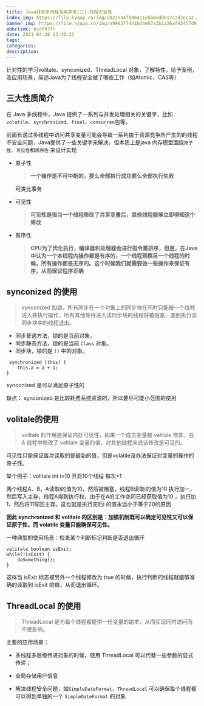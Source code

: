 ```yaml
---
title: Java并发多线程与高并发(三)-线程安全性
index_img: https://file.hyqup.cn/img/d822e44f880411ebb6edd017c2d2eca2.jpg
banner_img: https://file.hyqup.cn/img/a9982f7441bd4e07a3b1a26af43457d9.jpg
abbrlink: 6cdf97ff
date: 2021-04-28 23:40:23
tags:
categories:
description:
---
```


针对性的学习volitale、synconized、ThreadLocal 对象，了解特性，给予案例，及应用场景，简述Java为了线程安全做了哪些工作（如Atomic、CAS等）

<!-- more -->

## 三大性质简介

在 Java 多线程中，Java 提供了一系列与并发处理相关的关键字，比如`volatile`、`synchronized`、`final`、`concurren`包等。

 前面有说过多线程中访问共享变量可能会导致一系列由于资源竞争所产生的的线程不安全问题，Java提供了一些关键字来解决，但本质上是java 内存模型围绕`原子性`、`可见性`和`顺序性` 来设计实现

- 原子性

  > **一个操作是不可中断的，要么全部执行成功要么全部执行失败**

  可类比事务

- 可见性

  > **可见性是指当一个线程修改了共享变量后，其他线程能够立即得知这个修改**

- 有序性

  > **CPU为了优化执行，编译器和处理器会进行指令重排序，但是，在Java中认为一个本线程内操作都是有序的，一个线程观察另一个线程的时候，所有操作都是无序的。这个时候我们就需要做一些操作来保证有序，从而保证程序正确**

## synconized 的使用

>  synconized 加锁，所有同步在一个对象上的同步块在同时只能被一个线程进入并执行操作，所有其他等待进入该同步块的线程将被阻塞，直到执行该同步块中的线程退出。

- 同步普通方法，锁的是当前对象。
- 同步静态方法，锁的是当前 `Class` 对象。
- 同步块，锁的是 `()` 中的对象。

```
 synchronized (this) {
    this.a = a + 1;
}
```

synconized 是可以满足原子性的

缺点： synconized 是比较耗费系统资源的，所以要尽可能小范围的使用



## volitale的使用

> volitale 的作用是保证内存可见性，如果一个成员变量被 valitale 修饰，在 A 线程中修改了 valitale 变量的值，对其他线程来说该修改是可见的。

可见性只能保证每次读取的是最新的值，但是volatile没办法保证对变量的操作的原子性。

举个例子：volitale  int i=10  开启10个线程 每次+1

两个线程A、B，A读取i的值为10，然后被阻塞，线程B读取i的值为10 执行加一，然后写入主存，线程A得到执行权，由于在A的工作空间已经获取值为10 ，执行加1，然后将11写回主存。这也就是执行完后i 的值永远小于等于20的原因

**因此 synchronized 和 volitale 的区别是：加锁机制既可以确定可见性又可以保证原子性，而 volatile 变量只能确保可见性。**

一种典型的使用场景：检查某个判断标记判断是否退出循环

```
valitale boolean isExit;
while(!isExit) {
    doSomething();
}
```

这样当 isExit 标志被另外一个线程修改为 true 的时候，执行判断的线程就能够准确的读取到 isExit 的值，从而退出循环。

## ThreadLocal 的使用

>  ThreadLocal 是为每个线程都提供一份变量的副本，从而实现同时访问而不受影响。

主要的应用场景：

- 多线程多层级传递对象的时候，使用 ThreadLocal 可以代替一些参数的显式传递；

- 全局存储用户信息

- 解决线程安全问题，如`SimpleDateFormat`，`ThreadLocal` 可以确保每个线程都可以得到单独的一个 `SimpleDateFormat` 的对象

